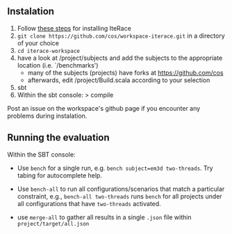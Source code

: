## Instalation

1. Follow [these steps](https://github.com/cos/IteRace) for installing IteRace
1. `git clone https://github.com/cos/workspace-iterace.git` in a directory of your choice
2. `cd iterace-workspace`
6. have a look at /project/subjects and add the subjects to the appropriate location (i.e. `/benchmarks')
   - many of the subjects (projects) have forks at https://github.com/cos
   - afterwards, edit /project/Build.scala according to your selection
6. sbt
7. Within the sbt console: > compile

Post an issue on the workspace's github page if you encounter any problems during instalation.

## Running the evaluation

Within the SBT console:

* Use `bench` for a single run, e.g. `bench subject=em3d two-threads`. Try tabing for autocomplete help.
 
* Use `bench-all` to run all configurations/scenarios that match a particular constraint, e.g., `bench-all two-threads` runs `bench` for all projects under all configurations that have `two-threads` activated. 

* use `merge-all` to gather all results in a single `.json` file within `project/target/all.json`
